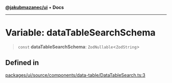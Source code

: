 [**@jakubmazanec/ui**](../README.md) • **Docs**

---

# Variable: dataTableSearchSchema

> `const` **dataTableSearchSchema**: `ZodNullable`\<`ZodString`\>

## Defined in

[packages/ui/source/components/data-table/DataTableSearch.ts:3](https://github.com/jakubmazanec/tools/blob/3137813ef46c72d3c081751f960a2aa2c61ad567/packages/ui/source/components/data-table/DataTableSearch.ts#L3)
